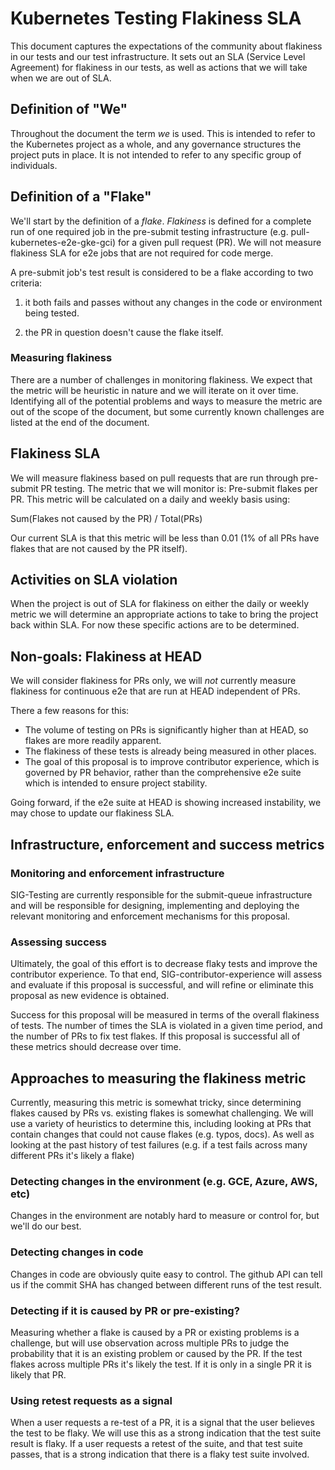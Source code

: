 # Kubernetes Testing Flakiness SLA

This document captures the expectations of the community about flakiness in
our tests and our test infrastructure. It sets out an SLA (Service Level 
Agreement) for flakiness in our tests, as well as actions that we will
take when we are out of SLA.

## Definition of "We"
Throughout the document the term _we_ is used. This is intended to refer
to the Kubernetes project as a whole, and any governance structures the
project puts in place. It is not intended to refer to any specific group
of individuals.


## Definition of a "Flake"

We'll start by the definition of a _flake_. _Flakiness_ is defined for a
complete run of one required job in the pre-submit testing infrastructure 
(e.g. pull-kubernetes-e2e-gke-gci) for a given pull request (PR). We will
not measure flakiness SLA for e2e jobs that are not required for code merge.

A pre-submit job's test result is considered to
be a flake according to two criteria:

1) it both fails and passes without any changes in the code
or environment being tested.

2) the PR in question doesn't cause the flake itself.

### Measuring flakiness
There are a number of challenges in monitoring flakiness. We expect that
the metric will be heuristic in nature and we will iterate on it over time.
Identifying all of the potential problems and ways to measure the metric
are out of the scope of the document, but some currently known challenges
are listed at the end of the document.

## Flakiness SLA
We will measure flakiness based on pull requests that are run through pre-submit
PR testing. The metric that we will monitor is: Pre-submit flakes per PR. This metric
will be calculated on a daily and weekly basis using:

Sum(Flakes not caused by the PR) / Total(PRs)

Our current SLA is that this metric will be less than 0.01
(1% of all PRs have flakes that are not caused by the PR itself).

## Activities on SLA violation
When the project is out of SLA for flakiness on either the daily or weekly metric
we will determine an appropriate actions to take to bring the project back
within SLA. For now these specific actions are to be determined. 

## Non-goals: Flakiness at HEAD
We will consider flakiness for PRs only, we will _not_ currently 
measure flakiness for continuous e2e that are run at HEAD independent of PRs.

There a few reasons for this:
   * The volume of testing on PRs is significantly higher than at HEAD, so flakes are more readily apparent.
   * The flakiness of these tests is already being measured in other places.
   * The goal of this proposal is to improve contributor experience, which is
   governed by PR behavior, rather than the comprehensive e2e suite which is
   intended to ensure project stability.

Going forward, if the e2e suite at HEAD is showing increased instability, we
may chose to update our flakiness SLA.
 
## Infrastructure, enforcement and success metrics

### Monitoring and enforcement infrastructure
SIG-Testing are currently responsible for the submit-queue infrastructure
and will be responsible for designing, implementing and deploying the
relevant monitoring and enforcement mechanisms for this proposal.

### Assessing success
Ultimately, the goal of this effort is to decrease flaky tests and
improve the contributor experience. To that end, SIG-contributor-experience
will assess and evaluate if this proposal is successful, and will refine
or eliminate this proposal as new evidence is obtained.

Success for this proposal will be measured in terms of the overall flakiness
of tests. The number of times the SLA is violated in a given time period,
and the number of PRs to fix test flakes. If this proposal is successful
all of these metrics should decrease over time.

## Approaches to measuring the flakiness metric

Currently, measuring this metric is somewhat tricky, since determining flakes
caused by PRs vs. existing flakes is somewhat challenging. We will use a variety
of heuristics to determine this, including looking at PRs that contain changes
that could not cause flakes (e.g. typos, docs). As well as looking at the
past history of test failures (e.g. if a test fails across many different PRs
it's likely a flake)

### Detecting changes in the environment (e.g. GCE, Azure, AWS, etc)
Changes in the environment are notably hard to measure or control for, but we'll do our best.

### Detecting changes in code
Changes in code are obviously quite easy to control. The github API can tell us if the commit SHA
has changed between different runs of the test result.

### Detecting if it is caused by PR or pre-existing?
Measuring whether a flake is caused by a PR or existing problems is a challenge, but will use
observation across multiple PRs to judge the probability that it is an existing problem or caused by the PR.
If the test flakes across multiple PRs it's likely the test. If it is only in a single PR it is likely
that PR.

### Using retest requests as a signal
When a user requests a re-test of a PR, it is a signal that the user believes the test to be flaky.
We will use this as a strong indication that the test suite result is flaky. If a user requests a retest of the suite,
and that test suite passes, that is a strong indication that there is a flaky test suite involved. 
